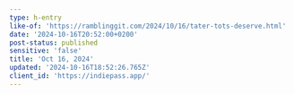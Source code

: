 ```yaml
---
type: h-entry
like-of: 'https://ramblinggit.com/2024/10/16/tater-tots-deserve.html'
date: '2024-10-16T20:52:00+0200'
post-status: published
sensitive: 'false'
title: 'Oct 16, 2024'
updated: '2024-10-16T18:52:26.765Z'
client_id: 'https://indiepass.app/'
---
```


